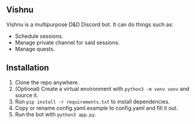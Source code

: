 ## Vishnu

Vishnu is a multipurpose D&D Discord bot. It can do things such as:

- Schedule sessions.
- Manage private channel for said sessions.
- Manage quests.

## Installation

1. Clone the repo anywhere.
2. (Optional) Create a virtual environment with `python3 -m venv venv` and source it.
3. Run `pip install -r requirements.txt` to install dependencies.
4. Copy or rename config.yaml.example to config.yaml and fill it out.
4. Run the bot with `python3 app.py`.
